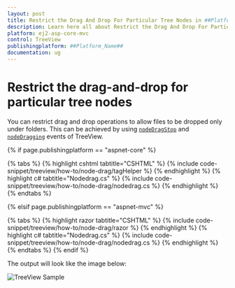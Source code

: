 ```yaml
---
layout: post
title: Restrict the Drag And Drop For Particular Tree Nodes in ##Platform_Name## TreeView Control
description: Learn here all about Restrict the Drag And Drop For Particular Tree Nodes in Syncfusion ##Platform_Name## TreeView control of syncfusion and more.
platform: ej2-asp-core-mvc
control: TreeView
publishingplatform: ##Platform_Name##
documentation: ug
---
```


# Restrict the drag-and-drop for particular tree nodes

You can restrict drag and drop operations to allow files to be dropped only under folders. This can be achieved by using [`nodeDragStop`](https://help.syncfusion.com/cr/aspnetcore-js2/syncfusion.ej2.navigations.treeview.html#Syncfusion_EJ2_Navigations_TreeView_NodeDragStop) and [`nodeDragging`](https://help.syncfusion.com/cr/aspnetcore-js2/syncfusion.ej2.navigations.treeview.html#Syncfusion_EJ2_Navigations_TreeView_NodeDragging) events of TreeView.

{% if page.publishingplatform == "aspnet-core" %}

{% tabs %}
{% highlight cshtml tabtitle="CSHTML" %}
{% include code-snippet/treeview/how-to/node-drag/tagHelper %}
{% endhighlight %}
{% highlight c# tabtitle="Nodedrag.cs" %}
{% include code-snippet/treeview/how-to/node-drag/nodedrag.cs %}
{% endhighlight %}
{% endtabs %}

{% elsif page.publishingplatform == "aspnet-mvc" %}

{% tabs %}
{% highlight razor tabtitle="CSHTML" %}
{% include code-snippet/treeview/how-to/node-drag/razor %}
{% endhighlight %}
{% highlight c# tabtitle="Nodedrag.cs" %}
{% include code-snippet/treeview/how-to/node-drag/nodedrag.cs %}
{% endhighlight %}
{% endtabs %}
{% endif %}



The output will look like the image below:

![TreeView Sample](../images/node-drag.PNG)
